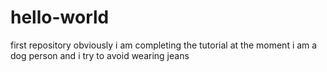 # hello-world
first repository 
obviously i am completing the tutorial at the moment
i am a dog person and i try to avoid wearing jeans
